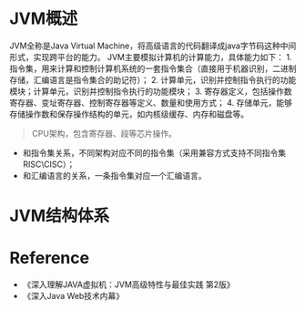 # JVM概述
JVM全称是Java Virtual Machine，将高级语言的代码翻译成java字节码这种中间形式，实现跨平台的能力。
JVM主要模拟计算机的计算能力，具体能力如下：
    1. 指令集，用来计算和控制计算机系统的一套指令集合（直接用于机器识别，二进制存储，汇编语言是指令集合的助记符）；
    2. 计算单元，识别并控制指令执行的功能模块；计算单元，识别并控制指令执行的功能模块；
    3. 寄存器定义，包括操作数寄存器、变址寄存器、控制寄存器等定义、数量和使用方式；
    4. 存储单元，能够存储操作数和保存操作结构的单元，如内核级缓存、内存和磁盘等。

> CPU架构，包含寄存器、段等芯片操作。
- 和指令集关系，不同架构对应不同的指令集（采用兼容方式支持不同指令集RISC\CISC）；
- 和汇编语言的关系，一条指令集对应一个汇编语言。

# JVM结构体系



# Reference
- 《深入理解JAVA虚拟机：JVM高级特性与最佳实践 第2版》
- 《深入Java Web技术内幕》
